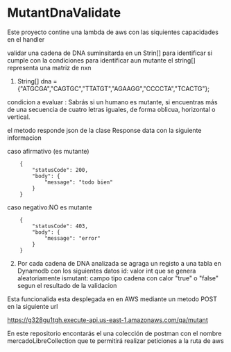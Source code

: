 # MutantDnaValidate
Este proyecto contine una lambda de aws con las siquientes capacidades en el handler

validar una cadena de DNA suminsitarda en un Strin[] para identificar si cumple con la condiciones para identificar aun mutante
el string[] representa una matriz de nxn

1. String[] dna = {"ATGCGA","CAGTGC","TTATGT","AGAAGG","CCCCTA","TCACTG"};

condicion a evaluar :
	Sabrás si un humano es mutante, si encuentras más de una secuencia de cuatro letras
	iguales, de forma oblicua, horizontal o vertical.
	
el metodo responde json de la clase Response data con la siguiente informacion 

caso afirmativo (es mutante)
	
		{
			"statusCode": 200,
			"body": {
				"message": "todo bien"
			}
		}
		
caso negativo:NO es mutante
	
		{
			"statusCode": 403,
			"body": {
				"message": "error"
			}
		}
		
2.  Por cada cadena de DNA analizada se agraga un registo a una tabla en Dynamodb con los siguientes datos
	id: valor int que se genera aleatoriamente
	ismutant: campo tipo cadena con calor "true" o "false" segun el resultado de la validacion 
		
Esta funcionalida esta desplegada en en AWS mediante un metodo POST en la siguiente url

https://g328gu1tgh.execute-api.us-east-1.amazonaws.com/qa/mutant

En este repositorio encontarás el una colección de postman con el nombre mercadoLibreCollection que te permitirá realizar peticiones a la ruta de aws		

